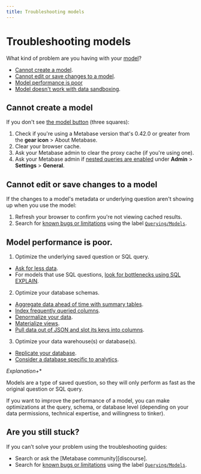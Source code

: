 ```yaml
---
title: Troubleshooting models
---
```


# Troubleshooting models

What kind of problem are you having with your [model][model-docs]?

- [Cannot create a model](#cannot-create-a-model).
- [Cannot edit or save changes to a model](#cannot-edit-or-save-changes-to-a-model).
- [Model performance is poor](#model-performance-is-poor)
- [Model doesn't work with data sandboxing][troubleshooting-sandboxing].

## Cannot create a model

If you don't see [the model button][model-button-image] (three squares):

1. Check if you're using a Metabase version that's 0.42.0 or greater from the **gear icon** > About Metabase.
2. Clear your browser cache.
3. Ask your Metabase admin to clear the proxy cache (if you're using one).
4. Ask your Metabase admin if [nested queries are enabled][nested-query-settings-docs] under **Admin** > **Settings** > **General**.

## Cannot edit or save changes to a model

If the changes to a model's metadata or underlying question aren't showing up when you use the model:

1. Refresh your browser to confirm you're not viewing cached results.
2. Search for [known bugs or limitations][known-issues] using the label [`Querying/Models`][known-issues-models].

## Model performance is poor.

1. Optimize the underlying saved question or SQL query.
  - [Ask for less data][limit-data-learn].
  - For models that use SQL questions, [look for bottlenecks using SQL EXPLAIN][sql-explain-learn].
2. Optimize your database schemas.
  - [Aggregate data ahead of time with summary tables][summary-tables-learn].
  - [Index frequently queried columns][indexes-learn].
  - [Denormalize your data][denormalize-data-learn].
  - [Materialize views][materialize-views-learn].
  - [Pull data out of JSON and slot its keys into columns][flatten-json-learn].
3. Optimize your data warehouse(s) or database(s).
  - [Replicate your database][replicate-database-learn].
  - [Consider a database specific to analytics][analytics-database-learn].

**Explanation*+**

Models are a type of saved question, so they will only perform as fast as the original question or SQL query.

If you want to improve the performance of a model, you can make optimizations at the query, schema, or database level (depending on your data permissions, technical expertise, and willingness to tinker).

## Are you still stuck?

If you can’t solve your problem using the troubleshooting guides:

- Search or ask the [Metabase community][discourse].
- Search for [known bugs or limitations][known-issues] using the label [`Querying/Models`][known-issues-models].

[analytics-database-learn]: /learn/administration/making-dashboards-faster.html#consider-a-database-optimized-for-analytics
[denormalize-data-learn]: /learn/administration/making-dashboards-faster.html#denormalize-data
[flatten-json-learn]: /learn/administration/making-dashboards-faster.html#pull-data-out-of-json-and-slot-its-keys-into-columns
[indexes-learn]: /learn/administration/making-dashboards-faster.html#index-frequently-queried-columns
[known-issues]: ./known-issues.html
[known-issues-models]: https://github.com/metabase/metabase/labels/Querying%2FModels
[limit-data-learn]: learn/administration/making-dashboards-faster.html#ask-for-less-data
[materialize-views-learn]: /learn/administration/making-dashboards-faster.html#materialize-views-create-new-tables-to-store-query-results
[model-button-image]: /learn/images/models/model-icon.png
[model-docs]: ../users-guide/models.html
[nested-query-settings-docs]: ../administration-guide/08-configuration-settings.html#enabled-nested-queries
[replicate-database-learn]: /learn/administration/making-dashboards-faster.html#replicate-your-database
[sql-explain-learn]: /learn/sql-questions/sql-best-practices.html#explain
[summary-tables-learn]: /learn/administration/making-dashboards-faster.html#aggregate-data-ahead-of-time-with-summary-tables
[troubleshooting-sandboxing]: ./sandboxing.html
